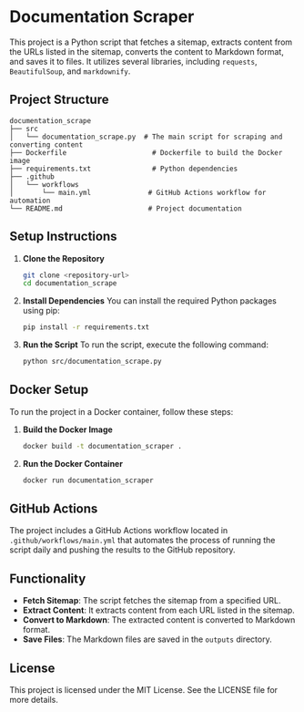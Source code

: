 # Documentation Scraper

This project is a Python script that fetches a sitemap, extracts content from the URLs listed in the sitemap, converts the content to Markdown format, and saves it to files. It utilizes several libraries, including `requests`, `BeautifulSoup`, and `markdownify`.

## Project Structure

```
documentation_scrape
├── src
│   └── documentation_scrape.py  # The main script for scraping and converting content
├── Dockerfile                     # Dockerfile to build the Docker image
├── requirements.txt               # Python dependencies
├── .github
│   └── workflows
│       └── main.yml              # GitHub Actions workflow for automation
└── README.md                     # Project documentation
```

## Setup Instructions

1. **Clone the Repository**
   ```bash
   git clone <repository-url>
   cd documentation_scrape
   ```

2. **Install Dependencies**
   You can install the required Python packages using pip:
   ```bash
   pip install -r requirements.txt
   ```

3. **Run the Script**
   To run the script, execute the following command:
   ```bash
   python src/documentation_scrape.py
   ```

## Docker Setup

To run the project in a Docker container, follow these steps:

1. **Build the Docker Image**
   ```bash
   docker build -t documentation_scraper .
   ```

2. **Run the Docker Container**
   ```bash
   docker run documentation_scraper
   ```

## GitHub Actions

The project includes a GitHub Actions workflow located in `.github/workflows/main.yml` that automates the process of running the script daily and pushing the results to the GitHub repository. 

## Functionality

- **Fetch Sitemap**: The script fetches the sitemap from a specified URL.
- **Extract Content**: It extracts content from each URL listed in the sitemap.
- **Convert to Markdown**: The extracted content is converted to Markdown format.
- **Save Files**: The Markdown files are saved in the `outputs` directory.

## License

This project is licensed under the MIT License. See the LICENSE file for more details.